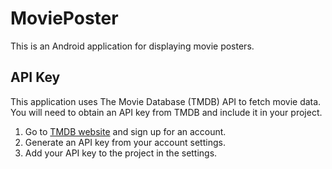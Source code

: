 # MoviePoster

This is an Android application for displaying movie posters.

## API Key

This application uses The Movie Database (TMDB) API to fetch movie data. You will need to obtain an API key from TMDB and include it in your project.

1. Go to [TMDB website](https://www.themoviedb.org/documentation/api) and sign up for an account.
2. Generate an API key from your account settings.
3. Add your API key to the project in the settings.